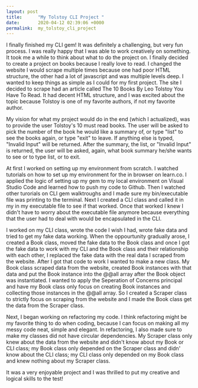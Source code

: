 ```yaml
---
layout: post
title:      "My Tolstoy CLI Project "
date:       2020-04-12 02:39:06 +0000
permalink:  my_tolstoy_cli_project
---
```



I finally finished my CLI gem! It was definitely a challenging, but very fun process. I was really happy that I was able to work creatively on something. It took me a while to think about what to do the project on. I finally decided to create a project on books because I really love to read. I changed the website I would scrape multiple times because one had poor HTML structure, the other had a lot of javascript and was multiple levels deep. I wanted to keep things as simple as I could for my first project. The site I decided to scrape had an article called The 10 Books By Leo Tolstoy You Have To Read. It had decent HTML structure, and I was excited about the topic because Tolstoy is one of my favorite authors, if not my favorite author.

My vision for what my project would do in the end (which I actualized), was to provide the user Tolstoy's 10 must read books. The user will be asked to pick the number of the book he would like a summary of, or type "list" to see the books again, or type "exit" to leave. If anything else is typed, "Invalid Input" will be returned. After the summary, the list, or "Invalid Input" is returned, the user will be asked, again, what book summary he/she wants to see or to type list, or to exit. 

At first I worked on setting up my environment from scratch. I watched tutorials on how to set up my environment for the in browser on learn.co. I applied the logic of setting up my gem to my local environment on Visual Studio Code and learned how to push my code to Github.  Then I watched other turorials on CLI gem walktroughs and I made sure my bin/executable file was printing to the terminal. Next I created a CLI class and called it in my in my executable file to see if that worked. Once that worked I knew I didn't have to worry about the executable file anymore because everything that the user had to deal with would be encapsulated in the CLI.

I worked on my CLI class, wrote the code I wish I had, wrote fake data and tried to get my fake data working. When the oppourtunity gradually arose, I created a Book class, moved the fake data to the Book class and once I got the fake data to work with my CLI and the Book class and their relationship with each other, I replaced the fake data with the real data I scraped from the website. After I got that code to work I wanted to make a new class. My Book class scraped data from the website, created Book instances with that data and put the Book instance into the @@all array after the Book object was instantiated. I wanted to apply the Seperation of Concerns principal  and have my Book class only focus on creating Book instances and collecting those instances in the @@all array. So I created a Scraper class to strictly focus on scraping from the website and I made the Book class get the data from the Scraper class.

Next, I began working on refactoring my code. I think refactoring might be my favorite thing to do when coding, because I can focus on making all my messy code neat, simple and elegant. In refactoring, I also made sure to make my classes did not have circular dependencies. My Scraper class only knew about the data from the website and didn't know about my Book or CLI class; my Book class only depended on the Scraper class and didn' know about the CLI class; my CLI class only depended on my Book class and knew nothing about my Scraper class.

It was a very enjoyable project and I was thrilled to put my creative and logical skills to the test!

